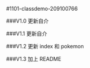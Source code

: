 #1101-classdemo-209100766

###V1.0
更新自介

###V1.1
更新自介

###V1.2
更新 index 和 pokemon

###V1.3
加上 README
